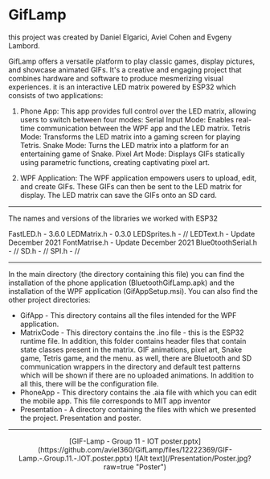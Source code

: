 # GifLamp

this project was created by Daniel Elgarici, Aviel Cohen and Evgeny Lambord.

GifLamp offers a versatile platform to play classic games, display pictures, and showcase animated GIFs. It's a creative and engaging project that combines hardware and software to produce mesmerizing visual experiences.
it is an interactive LED matrix powered by ESP32 which consists of two applications:

1) Phone App: This app provides full control over the LED matrix, allowing users to switch between four modes:
    Serial Input Mode: Enables real-time communication between the WPF app and the LED matrix.
    Tetris Mode: Transforms the LED matrix into a gaming screen for playing Tetris.
    Snake Mode: Turns the LED matrix into a platform for an entertaining game of Snake.
    Pixel Art Mode: Displays GIFs statically using parametric functions, creating captivating pixel art.

2) WPF Application: The WPF application empowers users to upload, edit, and create GIFs. These GIFs can then be sent to the LED matrix for display. The LED matrix can save the GIFs onto an SD card.

____________________________________________________________________________________________________________________________________
The names and versions of the libraries we worked with ESP32

FastLED.h - 3.6.0
LEDMatrix.h - 0.3.0
LEDSprites.h - //
LEDText.h - Update December 2021
FontMatrise.h - Update December 2021
Blue0toothSerial.h - // 
SD.h - // 
SPI.h - // 

____________________________________________________________________________________________________________________________________

In the main directory (the directory containing this file) you can find the installation of the phone application (BluetoothGifLamp.apk) and the installation of the WPF application (GifAppSetup.msi).
You can also find the other project directories:
* GifApp - This directory contains all the files intended for the WPF application.
* MatrixCode - This directory contains the .ino file - this is the ESP32 runtime file.
  In addition, this folder contains header files that contain state classes present in the matrix. GIF animations, pixel art, Snake game,        Tetris game, and the menu.
  as well, there are Bluetooth and SD communication wrappers in the directory and default test patterns which will be shown if there are no      uploaded animations.
  In addition to all this, there will be the configuration file.
* PhoneApp - This directory contains the .aia file with which you can edit the mobile app. This file corresponds to MIT app inventor 
* Presentation - A directory containing the files with which we presented the project. Presentation and poster.
____________________________________________________________________________________________________________________________________
<p align="center">
[GIF-Lamp - Group 11 - IOT poster.pptx](https://github.com/aviel360/GifLamp/files/12222369/GIF-Lamp.-.Group.11.-.IOT.poster.pptx)
![Alt text](/Presentation/Poster.jpg?raw=true "Poster")
</p>
